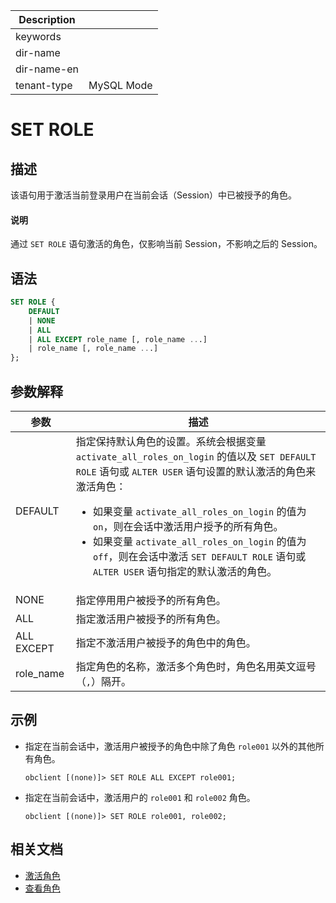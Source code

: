 | Description   |                 |
|---------------|-----------------|
| keywords      |                 |
| dir-name      |                 |
| dir-name-en   |                 |
| tenant-type   | MySQL Mode      |

# SET ROLE

## 描述

该语句用于激活当前登录用户在当前会话（Session）中已被授予的角色。

<main id="notice" type='explain'>
  <h4>说明</h4>
  <p>通过 <code>SET ROLE</code> 语句激活的角色，仅影响当前 Session，不影响之后的 Session。</p>
</main>

## 语法

```sql
SET ROLE {
    DEFAULT
    | NONE
    | ALL
    | ALL EXCEPT role_name [, role_name ...]
    | role_name [, role_name ...]
};
```

## 参数解释

|       **参数**      | **描述** |
|---------------------|----------|
| DEFAULT             | 指定保持默认角色的设置。系统会根据变量 `activate_all_roles_on_login` 的值以及 `SET DEFAULT ROLE` 语句或 `ALTER USER` 语句设置的默认激活的角色来激活角色：<ul><li>如果变量 <code>activate_all_roles_on_login</code> 的值为 <code>on</code>，则在会话中激活用户授予的所有角色。</li><li>如果变量 <code>activate_all_roles_on_login</code> 的值为 <code>off</code>，则在会话中激活 <code>SET DEFAULT ROLE</code> 语句或 <code>ALTER USER</code> 语句指定的默认激活的角色。</li></ul>|
| NONE                | 指定停用用户被授予的所有角色。|
| ALL                 | 指定激活用户被授予的所有角色。|
| ALL EXCEPT          | 指定不激活用户被授予的角色中的角色。|
| role_name           | 指定角色的名称，激活多个角色时，角色名用英文逗号（`,`）隔开。|

## 示例

* 指定在当前会话中，激活用户被授予的角色中除了角色 `role001` 以外的其他所有角色。
  
  ```shell
  obclient [(none)]> SET ROLE ALL EXCEPT role001;
  ```

* 指定在当前会话中，激活用户的 `role001` 和 `role002` 角色。
  
  ```shell
  obclient [(none)]> SET ROLE role001, role002;
  ```

## 相关文档

* [激活角色](../../../../../600.manage/500.security-and-permissions/300.access-control/200.user-and-permission/200.permission-of-mysql-mode/340.role-management-of-mysql-mode.md/500.activating-roles-of-mysql-mode.md)
* [查看角色](../../../../../600.manage/500.security-and-permissions/300.access-control/200.user-and-permission/200.permission-of-mysql-mode/340.role-management-of-mysql-mode.md/600.view-roles-of-mysql-mode.md)
